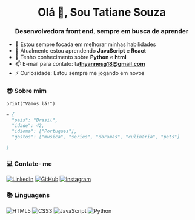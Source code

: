 <h1 align="center">Olá 👋, Sou Tatiane Souza</h1>
<h3 align="center">Desenvolvedora front end, sempre em busca de aprender</h3>

- 🔭 Estou sempre focada em melhorar minhas habilidades
- 🌱 Atualmente estou aprendendo **JavaScript** e **React**
- 💬 Tenho conhecimento sobre **Python** e **html**
- 📫 E-mail para contato: ta**thyannesg18@gmail.com**
- ⚡ Curiosidade: Estou sempre me jogando em novos

### 😎 Sobre mim

```p
print("Vamos lá!")

= {
  "pais": "Brasil",
  "idade": 42,
  "idioma": ["Portugues"],
  "gostos": ["musica", "series", "doramas", "culinária", "pets"]

}
```

### 💻 Contate- me

[![LinkedIn](https://img.shields.io/badge/LinkedIn-0077B5?style=for-the-badge&logo=linkedin&logoColor=white)](https://www.linkedin.com/in/sowza82-tatiane-6a9519273)
[![GitHub](https://img.shields.io/badge/GitHub-100000?style=for-the-badge&logo=github&logoColor=white)](https://github.com/Sowza82)
[![Instagram](https://img.shields.io/badge/-Instagram-%23E4405F?style=for-the-badge&logo=instagram&logoColor=white)](https://www.instagram.com/tathysowza_82/)

### 📚 Linguagens

![HTML5](https://img.shields.io/badge/HTML5-E34F26?style=for-the-badge&logo=html5&logoColor=white)
![CSS3](https://img.shields.io/badge/CSS3-1572B6?style=for-the-badge&logo=css3&logoColor=white)
![JavaScript](https://img.shields.io/badge/JavaScript-F7DF1E?style=for-the-badge&logo=javascript&logoColor=black)
![Python](https://img.shields.io/badge/python-3670A0?style=for-the-badge&logo=python&logoColor=ffdd54)
